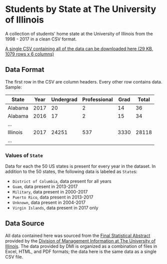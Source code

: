 # Students by State at The University of Illinois

A collection of students' home state at the University of Illinois from the 1998 - 2017 in a clean CSV format.

[A single CSV containing all of the data can be downloaded here (29 KB, 1079 rows x 6 columns)][CSV_Download]

[CSV_Download]: https://raw.githubusercontent.com/wadefagen/Students-by-State-at-UIUC/master/students-by-state-uiuc.csv


## Data Format

The first row in the CSV are column headers.  Every other row contains data.  Sample:

| State | Year | Undergrad | Professional | Grad | Total |
| ----- | ---- | --------- | ------------ | ---- | ----- |
| Alabama | 2017 | 20 | 2 | 14 | 36 |
| Alabama | 2016 | 17 | 2 | 15 | 34 |
| ... |
| Illinois | 2017 | 24251 | 537 | 3330 | 28118 |
| ... |

### Values of `State`

Data for each the 50 US states is present for every year in the dataset.  In addition to the 50 states, the following data is labeled as `State`s:

- `District of Columbia`, data present for all years
- `Guam`, data present in 2013-2017
- `Military`, data present in 2000-2017
- `Puerto Rico`, data present in 2013-2017
- `Unknown`, data present in 2004-2017
- `Virgin Islands`, data present in 2017 only


## Data Source

All data contained here was sourced from the [Final Statistical Abstract][DMI_FSA] provided by the [Division of Management Information at The University of Illinois][DMI].  The data provided by DMI is organized as a combination of files in Excel, HTML, and PDF formats; the data here is the same data as a single CSV file.

[DMI]: http://dmi.illinois.edu/
[DMI_FSA]: http://dmi.illinois.edu/stuenr/#abstract
